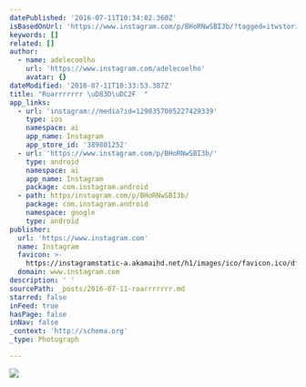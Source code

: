 ```yaml
---
datePublished: '2016-07-11T10:34:02.360Z'
isBasedOnUrl: 'https://www.instagram.com/p/BHoRNwSBI3b/?tagged=itwstories'
keywords: []
related: []
author:
  - name: adelecoelho
    url: 'https://www.instagram.com/adelecoelho'
    avatar: {}
dateModified: '2016-07-11T10:33:53.387Z'
title: "Roarrrrrrr \uD83D\uDC2F  "
app_links:
  - url: 'instagram://media?id=1290357005227429339'
    type: ios
    namespace: ai
    app_name: Instagram
    app_store_id: '389801252'
  - url: 'https://www.instagram.com/p/BHoRNwSBI3b/'
    type: android
    namespace: ai
    app_name: Instagram
    package: com.instagram.android
  - path: https/instagram.com/p/BHoRNwSBI3b/
    package: com.instagram.android
    namespace: google
    type: android
publisher:
  url: 'https://www.instagram.com'
  name: Instagram
  favicon: >-
    https://instagramstatic-a.akamaihd.net/h1/images/ico/favicon.ico/dfa85bb1fd63.ico
  domain: www.instagram.com
description: ' '
sourcePath: _posts/2016-07-11-roarrrrrrr.md
starred: false
inFeed: true
hasPage: false
inNav: false
_context: 'http://schema.org'
_type: Photograph

---
```

![   ](https://imgflo.herokuapp.com/graph/vahj1ThiexotieMo/7b2f1d27d7f2fd1112f01b3c46a07b1e/noop.jpg?input=https%3A%2F%2Fscontent.cdninstagram.com%2Ft51.2885-15%2Fs640x640%2Fsh0.08%2Fe35%2F13573528_1748444738703959_1301021002_n.jpg%3Fig_cache_key%3DMTI5MDM1NzAwNTIyNzQyOTMzOQ%253D%253D.2)
